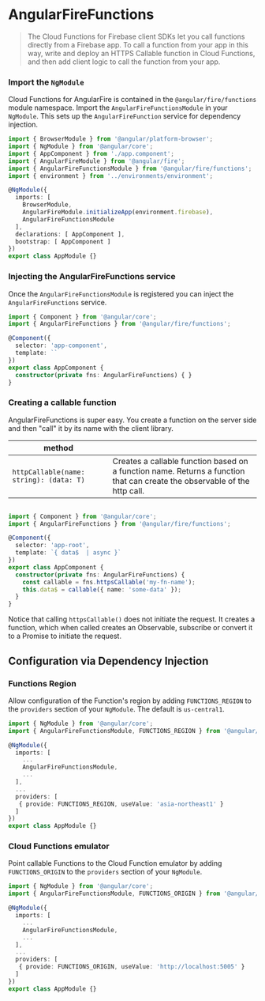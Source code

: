# AngularFireFunctions

> The Cloud Functions for Firebase client SDKs let you call functions directly from a Firebase app. To call a function from your app in this way, write and deploy an HTTPS Callable function in Cloud Functions, and then add client logic to call the function from your app.

### Import the `NgModule`

Cloud Functions for AngularFire is contained in the `@angular/fire/functions` module namespace. Import the `AngularFireFunctionsModule` in your `NgModule`. This sets up the `AngularFireFunction` service for dependency injection.

```ts
import { BrowserModule } from '@angular/platform-browser';
import { NgModule } from '@angular/core';
import { AppComponent } from './app.component';
import { AngularFireModule } from '@angular/fire';
import { AngularFireFunctionsModule } from '@angular/fire/functions';
import { environment } from '../environments/environment';

@NgModule({
  imports: [
    BrowserModule,
    AngularFireModule.initializeApp(environment.firebase),
    AngularFireFunctionsModule
  ],
  declarations: [ AppComponent ],
  bootstrap: [ AppComponent ]
})
export class AppModule {}
```

### Injecting the AngularFireFunctions service

Once the `AngularFireFunctionsModule` is registered you can inject the `AngularFireFunctions` service.

```ts
import { Component } from '@angular/core';
import { AngularFireFunctions } from '@angular/fire/functions';

@Component({
  selector: 'app-component',
  template: ``
})
export class AppComponent {
  constructor(private fns: AngularFireFunctions) { }
}
```

### Creating a callable function

AngularFireFunctions is super easy. You create a function on the server side and then "call" it by its name with the client library. 

| method   |                    |
| ---------|--------------------|
| `httpCallable(name: string): (data: T) ` | Creates a callable function based on a function name. Returns a function that can create the observable of the http call. |
```ts

import { Component } from '@angular/core';
import { AngularFireFunctions } from '@angular/fire/functions';

@Component({
  selector: 'app-root',
  template: `{ data$  | async }`
})
export class AppComponent {
  constructor(private fns: AngularFireFunctions) { 
    const callable = fns.httpsCallable('my-fn-name');
    this.data$ = callable({ name: 'some-data' });
  }
}
```

Notice that calling `httpsCallable()` does not initiate the request. It creates a function, which when called creates an Observable, subscribe or convert it to a Promise to initiate the request.

## Configuration via Dependency Injection

### Functions Region

Allow configuration of the Function's region by adding `FUNCTIONS_REGION` to the `providers` section of your `NgModule`. The default is `us-central1`.

```ts
import { NgModule } from '@angular/core';
import { AngularFireFunctionsModule, FUNCTIONS_REGION } from '@angular/fire/functions';

@NgModule({
  imports: [
    ...
    AngularFireFunctionsModule,
    ...
  ],
  ...
  providers: [
   { provide: FUNCTIONS_REGION, useValue: 'asia-northeast1' }
  ]
})
export class AppModule {}

```

### Cloud Functions emulator

Point callable Functions to the Cloud Function emulator by adding `FUNCTIONS_ORIGIN` to the `providers` section of your `NgModule`.

```ts
import { NgModule } from '@angular/core';
import { AngularFireFunctionsModule, FUNCTIONS_ORIGIN } from '@angular/fire/functions';

@NgModule({
  imports: [
    ...
    AngularFireFunctionsModule,
    ...
  ],
  ...
  providers: [
   { provide: FUNCTIONS_ORIGIN, useValue: 'http://localhost:5005' }
  ]
})
export class AppModule {}

```